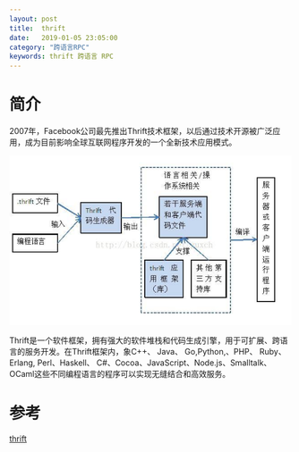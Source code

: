 ```yaml
---
layout: post
title:  thrift
date:   2019-01-05 23:05:00
category: "跨语言RPC"
keywords: thrift 跨语言 RPC
---
```

# 简介
2007年，Facebook公司最先推出Thrift技术框架，以后通过技术开源被广泛应用，成为目前影响全球互联网程序开发的一个全新技术应用模式。  

![Thrift](/images/posts/thrift/thrift_framework.jpg)

Thrift是一个软件框架，拥有强大的软件堆栈和代码生成引擎，用于可扩展、跨语言的服务开发。在Thrift框架内，象C++、 Java、 Go,Python,、PHP、 Ruby、Erlang, Perl、Haskell、 C#、Cocoa、JavaScript、Node.js、Smalltalk、OCaml这些不同编程语言的程序可以实现无缝结合和高效服务。


# 参考
[thrift](http://mini.eastday.com/mobile/180808095516815.html#)
